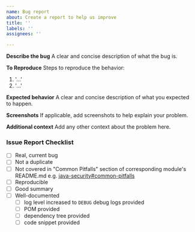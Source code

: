 ```yaml
---
name: Bug report
about: Create a report to help us improve
title: ''
labels: ''
assignees: ''

---
```


<!-- Please read carefully [Report an Issue](#report-an-issue) section before creating an Issue. -->

**Describe the bug**
A clear and concise description of what the bug is.

**To Reproduce**
Steps to reproduce the behavior:
1.  '...'
2.  '...'

**Expected behavior**
A clear and concise description of what you expected to happen.

**Screenshots**
If applicable, add screenshots to help explain your problem.

**Additional context**
Add any other context about the problem here.

### Issue Report Checklist

- [ ] Real, current bug
- [ ] Not a duplicate  
- [ ] Not covered in "Common Pitfalls" section of corresponding module's README.md e.g. [java-security#common-pitfalls](https://github.com/SAP/cloud-security-xsuaa-integration/tree/master/java-security#common-pitfalls)
- [ ] Reproducible
- [ ] Good summary
- [ ] Well-documented 
    - [ ] log level increased to `DEBUG` debug logs provided
    - [ ] POM provided
    - [ ] dependency tree provided
    - [ ] code snippet provided
